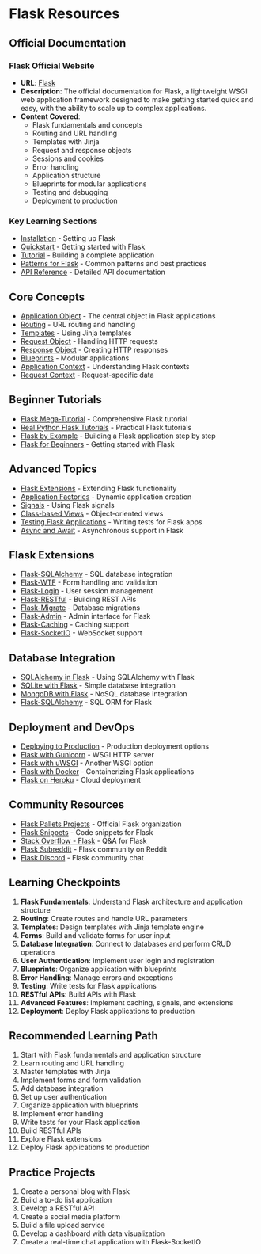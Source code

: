 # Flask Resources

## Official Documentation

### Flask Official Website
- **URL**: [Flask](https://flask.palletsprojects.com/)
- **Description**: The official documentation for Flask, a lightweight WSGI web application framework designed to make getting started quick and easy, with the ability to scale up to complex applications.
- **Content Covered**:
  - Flask fundamentals and concepts
  - Routing and URL handling
  - Templates with Jinja
  - Request and response objects
  - Sessions and cookies
  - Error handling
  - Application structure
  - Blueprints for modular applications
  - Testing and debugging
  - Deployment to production

### Key Learning Sections
- [Installation](https://flask.palletsprojects.com/en/stable/installation/) - Setting up Flask
- [Quickstart](https://flask.palletsprojects.com/en/stable/quickstart/) - Getting started with Flask
- [Tutorial](https://flask.palletsprojects.com/en/stable/tutorial/) - Building a complete application
- [Patterns for Flask](https://flask.palletsprojects.com/en/stable/patterns/) - Common patterns and best practices
- [API Reference](https://flask.palletsprojects.com/en/stable/api/) - Detailed API documentation

## Core Concepts
- [Application Object](https://flask.palletsprojects.com/en/stable/api/#flask.Flask) - The central object in Flask applications
- [Routing](https://flask.palletsprojects.com/en/stable/quickstart/#routing) - URL routing and handling
- [Templates](https://flask.palletsprojects.com/en/stable/templating/) - Using Jinja templates
- [Request Object](https://flask.palletsprojects.com/en/stable/api/#flask.request) - Handling HTTP requests
- [Response Object](https://flask.palletsprojects.com/en/stable/api/#flask.Response) - Creating HTTP responses
- [Blueprints](https://flask.palletsprojects.com/en/stable/blueprints/) - Modular applications
- [Application Context](https://flask.palletsprojects.com/en/stable/appcontext/) - Understanding Flask contexts
- [Request Context](https://flask.palletsprojects.com/en/stable/reqcontext/) - Request-specific data

## Beginner Tutorials
- [Flask Mega-Tutorial](https://blog.miguelgrinberg.com/post/the-flask-mega-tutorial-part-i-hello-world) - Comprehensive Flask tutorial
- [Real Python Flask Tutorials](https://realpython.com/tutorials/flask/) - Practical Flask tutorials
- [Flask by Example](https://realpython.com/flask-by-example-part-1-project-setup/) - Building a Flask application step by step
- [Flask for Beginners](https://hackersandslackers.com/series/build-flask-apps/) - Getting started with Flask

## Advanced Topics
- [Flask Extensions](https://flask.palletsprojects.com/en/stable/extensions/) - Extending Flask functionality
- [Application Factories](https://flask.palletsprojects.com/en/stable/patterns/appfactories/) - Dynamic application creation
- [Signals](https://flask.palletsprojects.com/en/stable/signals/) - Using Flask signals
- [Class-based Views](https://flask.palletsprojects.com/en/stable/views/) - Object-oriented views
- [Testing Flask Applications](https://flask.palletsprojects.com/en/stable/testing/) - Writing tests for Flask apps
- [Async and Await](https://flask.palletsprojects.com/en/stable/async-await/) - Asynchronous support in Flask

## Flask Extensions
- [Flask-SQLAlchemy](https://flask-sqlalchemy.palletsprojects.com/) - SQL database integration
- [Flask-WTF](https://flask-wtf.readthedocs.io/) - Form handling and validation
- [Flask-Login](https://flask-login.readthedocs.io/) - User session management
- [Flask-RESTful](https://flask-restful.readthedocs.io/) - Building REST APIs
- [Flask-Migrate](https://flask-migrate.readthedocs.io/) - Database migrations
- [Flask-Admin](https://flask-admin.readthedocs.io/) - Admin interface for Flask
- [Flask-Caching](https://flask-caching.readthedocs.io/) - Caching support
- [Flask-SocketIO](https://flask-socketio.readthedocs.io/) - WebSocket support

## Database Integration
- [SQLAlchemy in Flask](https://flask.palletsprojects.com/en/stable/patterns/sqlalchemy/) - Using SQLAlchemy with Flask
- [SQLite with Flask](https://flask.palletsprojects.com/en/stable/patterns/sqlite3/) - Simple database integration
- [MongoDB with Flask](https://flask.palletsprojects.com/en/stable/patterns/mongoengine/) - NoSQL database integration
- [Flask-SQLAlchemy](https://flask-sqlalchemy.palletsprojects.com/) - SQL ORM for Flask

## Deployment and DevOps
- [Deploying to Production](https://flask.palletsprojects.com/en/stable/deploying/) - Production deployment options
- [Flask with Gunicorn](https://flask.palletsprojects.com/en/stable/deploying/gunicorn/) - WSGI HTTP server
- [Flask with uWSGI](https://flask.palletsprojects.com/en/stable/deploying/uwsgi/) - Another WSGI option
- [Flask with Docker](https://flask.palletsprojects.com/en/stable/patterns/distribute/) - Containerizing Flask applications
- [Flask on Heroku](https://devcenter.heroku.com/articles/getting-started-with-python) - Cloud deployment

## Community Resources
- [Flask Pallets Projects](https://palletsprojects.com/) - Official Flask organization
- [Flask Snippets](https://flask-snippets.readthedocs.io/) - Code snippets for Flask
- [Stack Overflow - Flask](https://stackoverflow.com/questions/tagged/flask) - Q&A for Flask
- [Flask Subreddit](https://www.reddit.com/r/flask/) - Flask community on Reddit
- [Flask Discord](https://discord.gg/t6rrQZH) - Flask community chat

## Learning Checkpoints
1. **Flask Fundamentals**: Understand Flask architecture and application structure
2. **Routing**: Create routes and handle URL parameters
3. **Templates**: Design templates with Jinja template engine
4. **Forms**: Build and validate forms for user input
5. **Database Integration**: Connect to databases and perform CRUD operations
6. **User Authentication**: Implement user login and registration
7. **Blueprints**: Organize application with blueprints
8. **Error Handling**: Manage errors and exceptions
9. **Testing**: Write tests for Flask applications
10. **RESTful APIs**: Build APIs with Flask
11. **Advanced Features**: Implement caching, signals, and extensions
12. **Deployment**: Deploy Flask applications to production

## Recommended Learning Path
1. Start with Flask fundamentals and application structure
2. Learn routing and URL handling
3. Master templates with Jinja
4. Implement forms and form validation
5. Add database integration
6. Set up user authentication
7. Organize application with blueprints
8. Implement error handling
9. Write tests for your Flask application
10. Build RESTful APIs
11. Explore Flask extensions
12. Deploy Flask applications to production

## Practice Projects
1. Create a personal blog with Flask
2. Build a to-do list application
3. Develop a RESTful API
4. Create a social media platform
5. Build a file upload service
6. Develop a dashboard with data visualization
7. Create a real-time chat application with Flask-SocketIO
